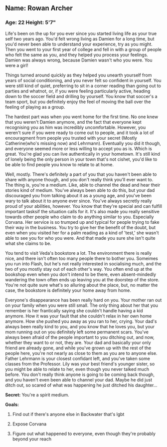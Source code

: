 ## Name: Rowan Archer
### Age: 22 Height: 5'7"

Life's been on the up for you ever since you started living life as your true
self two years ago. You'd felt wrong living as Damien for a long time, but
you'd never been able to understand your experience, try as you might. Then you
went to your first year of college and fell in with a group of people who felt
the same as you, and they helped you process your feelings. Damien was always
wrong, because Damien wasn't who you were. You were a girl!

Things turned around quickly as they helped you unearth yourself from years of
social conditioning, and you never felt so confident in yourself. You were
still kind of quiet, preferring to sit in a corner reading than going out to
parties and whatnot, or, if you were feeling particularly active, heading down
to the soccer field and drilling by yourself. You know that soccer's a team
sport, but you definitely enjoy the feel of moving the ball over the feeling of
playing as a group. 

The hardest part was when you went home for the first time. No one knew that
you weren't Damien anymore, and the fact that everyone kept recognising you as
him was incredibly uncomfortable. However, you weren't sure if you were ready
to come out to people, and it took a lot of encouragment from people you
trusted with your secret (Mostly Catherine(who's missing now) and Lehrmann).
Eventually you did it though, and everyone seemed more or less willing to
accept you as is.  Which is great. You're glad you can live authentically in
your hometown. It's still kind of lonely being the only person in your town
that's not cishet, you'd like to be able to find people you know to relate to
at home.

Well, mostly. There's definitely a part of you that you haven't been able to
share with anyone though, and you don't really think you'll ever want to. The
thing is, you're a medium. Like, able to channel the dead and hear their
stories kind of medium. You've always been able to do this, but your dad
discouraged you from talking about it as a young age, and you've been wary to
talk about it to anyone ever since. You've always secretly really proud of your
abilities, however. You know that they're special and can fulfill important
tasksif the situation calls for it. It's also made you really sensitive towards
other people who claim to do anything similar to you. Especially Corvana. Her
service is so trumped up and typical for people trying to fake their way in the
business. You try to give her the benefit of the doubt, but even when you
visited her for a palm reading as a kind of 'test,' she wasn't able to see you
for who you were. And that made you sure she isn't quite what she claims to be. 

You tend to visit Veda's bookstore a lot. The environment there is really nice,
and there isn't often too many people there to bother you. Someimes you run
into Flash, but he's not really interested in socialising much, and the two of
you mostly stay out of each other's way. You often end up at the bookshop even
when you don't intend to be there, even absent-mindedly wandering the town
often ends up leaving you at the doorstep of the store. You're not quite sure
what's so alluring about the place, but, no matter the case, the bookstore is
definitely your home away from home.

Everyone's disappearance has been really hard on you. Your mother ran out on
your family when you were still small. The only thing about her that you
remember is her frantically saying she couldn't handle having a kid anymore.
How it was your fault that she couldn't relax in her own home anymore. How she
pushed you away as you ran to her, crying. Your dad's always been really kind
to you, and you know that he loves you, but your mom running out on you
definitely left some permanent scars. You've always been afraid of the people
important to you ditching out, and now, whether they want to or not, they are.
Your dad and basically your only friend are already gone, and while you've
grown up with the rest of the people here, you're not nearly as close to them
as you are to anyone else. Father Lehrmann is your closest confidant left, and
you've taken some classes from the Professor. Lily was your best friend's
younger sister, so you might be able to relate to her, even though you never
talked much before. You don't really think anyone is going to be coming back
though, and you haven't even been able to channel your dad. Maybe he did just
ditch out, so scared of what was happening he just ditched his daughter... 

**Secret:** You're a spirit medium.

**Goals:**

1. Find out if there's anyone else in Backwater that's lgbt

2. Expose Corvana

3. Figure out what happened to everyone, even though they're probably beyond your reach
